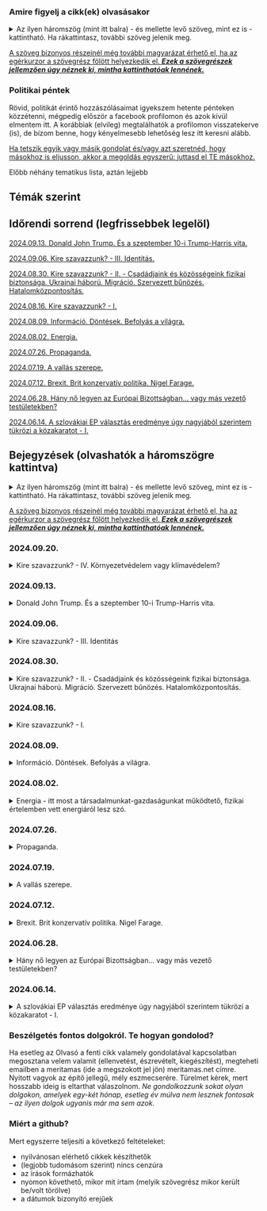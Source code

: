 ### Amire figyelj a cikk(ek) olvasásakor

<details>
<summary>Az ilyen háromszög (mint itt balra) - és mellette levő szöveg, mint ez is - kattintható. Ha rákattintasz, további szöveg jelenik meg.</summary>
&nbsp;
  
Így sokkal áttekinthetőbben olvashatók a bejegyzések. Idővel nagyon sok szöveg lesz itt...
  <details>
  <summary>Emellett, érdekesek lehetnek a plusz gondolatuk... </summary>
  &nbsp;
    
  ...önmagukért is, de a cikk szerkesztésekor nem gondoltam úgy, hogy feltétlenül szükség van rájuk a fő mondanivalóm megértéséhez.
 </details> 
</details>

[id0]: ## "Az ilyenkor megjelenő információ tartalma pedig  
\- vagy tényekből, hivatkozásokból áll  
\- vagy magyarázza, hova vezet a link, ha a szöveg kattintható és rákattintanál,  
\- esetleg pusztán plusz gondolatok, viszont nem volt lehetséges vagy alkalmas megoldani ilyen háromszöggel, mint fentebb használtam."

[A szöveg bizonyos részeinél még további magyarázat érhető el, ha az egérkurzor a szövegrész fölött helyezkedik el. ***Ezek a szövegrészek jellemzően úgy néznek ki, mintha kattinthatóak lennének.***][id0]

### Politikai péntek
Rövid, politikát érintő hozzászólásaimat igyekszem hetente pénteken közzétenni, mégpedig először a facebook profilomon és azok kívül elmentem itt. 
A korábbiak (elvileg) megtalálhatók a profilomon visszatekerve (is), de bízom benne, hogy kényelmesebb lehetőség lesz itt keresni alább.

[miertoszdmeg]: ## "Arra jó eséllyel évezredeket is hiába várnánk, hogy bármelyik nagy cégnak akár az algoritmusa, akár a munkatársai a nekünk tetsző gondolatokat hozzák helyzetbe. Ők ugyanis ehhez túlságosan el vannak foglalva azzal, hogy a *nekik* tetsző gondolatokat terjesszék. :)"

[Ha tetszik egyik vagy másik gondolat és/vagy azt szeretnéd, hogy másokhoz is eljusson, akkor a megoldás egyszerű: juttasd el TE másokhoz.][miertoszdmeg]

Előbb néhány tematikus lista, aztán lejjebb 

## Témák szerint



## Időrendi sorrend (legfrissebbek legelöl)

[lnk20240913]: https://github.com/meritamas/cikkek/blob/main/2024.06.14.-politikai-pentek.md#20240913 ""
[2024.09.13. Donald John Trump. És a szeptember 10-i Trump-Harris vita.][lnk20240913]

[lnk20240906]: https://github.com/meritamas/cikkek/blob/main/2024.06.14.-politikai-pentek.md#20240906 ""
[2024.09.06. Kire szavazzunk? - III. Identitás.][lnk20240906]

[lnk20240830]: https://github.com/meritamas/cikkek/blob/main/2024.06.14.-politikai-pentek.md#20240830 ""
[2024.08.30. Kire szavazzunk? - II. - Csadádjaink és közösségeink fizikai biztonsága. Ukrajnai háború. Migráció. Szervezett bűnözés. Hatalomközpontosítás.][lnk20240830]

[lnk20240816]: https://github.com/meritamas/cikkek/blob/main/2024.06.14.-politikai-pentek.md#20240816 ""
[2024.08.16. Kire szavazzunk? - I.][lnk20240816]

[lnk20240809]: https://github.com/meritamas/cikkek/blob/main/2024.06.14.-politikai-pentek.md#20240809 ""
[2024.08.09. Információ. Döntések. Befolyás a világra.][lnk20240809]

[lnk20240802]: https://github.com/meritamas/cikkek/blob/main/2024.06.14.-politikai-pentek.md#20240802 ""
[2024.08.02. Energia.][lnk20240802]

[lnk20240726]: https://github.com/meritamas/cikkek/blob/main/2024.06.14.-politikai-pentek.md#20240726 ""
[2024.07.26. Propaganda.][lnk20240726]

[lnk20240719]: https://github.com/meritamas/cikkek/blob/main/2024.06.14.-politikai-pentek.md#20240719 ""
[2024.07.19. A vallás szerepe.][lnk20240719]

[lnk20240712]: https://github.com/meritamas/cikkek/blob/main/2024.06.14.-politikai-pentek.md#20240712 ""
[2024.07.12. Brexit. Brit konzervatív politika. Nigel Farage.][lnk20240712]

[lnk20240628]: https://github.com/meritamas/cikkek/blob/main/2024.06.14.-politikai-pentek.md#20240628 ""
[2024.06.28. Hány nő legyen az Európai Bizottságban... vagy más vezető testületekben?][lnk20240628]

[lnk20240614]: https://github.com/meritamas/cikkek/blob/main/2024.06.14.-politikai-pentek.md#20240614 ""
[2024.06.14. A szlovákiai EP választás eredménye úgy nagyjából szerintem tükrözi a közakaratot - I.][lnk20240614]

## Bejegyzések (olvashatók a háromszögre kattintva)

<details>
<summary>Az ilyen háromszög (mint itt balra) - és mellette levő szöveg, mint ez is - kattintható. Ha rákattintasz, további szöveg jelenik meg.</summary>
&nbsp;
  
Így sokkal áttekinthetőbben olvashatók a bejegyzések. Idővel nagyon sok szöveg lesz itt...
  <details>
  <summary>Emellett, érdekesek lehetnek a plusz gondolatuk... </summary>
  &nbsp;
    
  ...önmagukért is, de a cikk szerkesztésekor nem gondoltam úgy, hogy feltétlenül szükség van rájuk a fő mondanivalóm megértéséhez.
 </details> 
</details>

[magyarazat]: ## "Az ilyenkor megjelenő információ tartalma pedig  
\- vagy tényekből, hivatkozásokból áll  
\- vagy magyarázza, hova vezet a link, ha a szöveg kattintható és rákattintanál,  
\- esetleg pusztán plusz gondolatok, viszont nem volt lehetséges vagy alkalmas megoldani ilyen háromszöggel, mint fentebb használtam."

[A szöveg bizonyos részeinél még további magyarázat érhető el, ha az egérkurzor a szövegrész fölött helyezkedik el. ***Ezek a szövegrészek jellemzően úgy néznek ki, mintha kattinthatóak lennének.***][magyarazat]

###  2024.09.20.

<details><summary>Kire szavazzunk? - IV. Környezetvédelem vagy klímavédelem?</summary>
&nbsp;
  <details><summary>Előzmény(ek):</summary>
  
[lnk2024092020240816]: https://github.com/meritamas/cikkek/blob/main/2024.06.14.-politikai-pentek.md#20240816 ""
[lnk2024092020240830]: https://github.com/meritamas/cikkek/blob/main/2024.06.14.-politikai-pentek.md#20240830 ""
[lnk2024092020240906]: https://github.com/meritamas/cikkek/blob/main/2024.06.14.-politikai-pentek.md#20240906 ""
[2024.08.16. Kire szavazzunk? - I.][lnk2024092020240816]   
[2024.08.30. Kire szavazzunk? - II. - Csadádjaink és közösségeink fizikai biztonsága. Ukrajnai háború. Migráció. Szervezett bűnözés. Hatalomközpontosítás.][lnk2024092020240830]  
[2024.09.06. Kire szavazzunk? - III. Identitás][lnk2024092020240906]     
</details>

Úgy tűnik, **divat manapság** katasztrófális következményekkel járó klímaváltozás miatt aggódni. Úgyszintén a **korunk meghatározó divatáramlatának tűnik** az előbbiek miatt a szén-dioxidkibocsátásra (esetleg a tehenek által a légkörbe fingott metánra) összpontosítani.
  
A szén-dioxidról fontos tudni, hogy természetes anyag. **Amióta növények és állatok vannak a földön, azóta igaz, hogy a növények a légkörből szén-dioxidot vesznek fel és oxigént bocsátanak ki, míg az állatok oxigént vesznek fel és szén-dioxidot bocsátanak ki.** Ez egy természetes körforgás. Úgyszintén igaz, hogy a **klíma mindig is változott - volt már melegebb is, de hidegebb is**, mint most.
  
[miertnemprogressziv3910]: ## "Ha valaki azt mondja, hogy 'globalista' vagy 'posztmodern (baloldali)', sokan ugyanarra a jelenségre/csoportra gondolunk, mint ha a 'progresszív' szót használnám. Sokan ma már a 'liberális' szó alatt is ugyanezt értik.
Azért az idézőjel, mert én nem tekintem ezt az irányzatot progresszívnek. Könyvet tudnék írni róla, hogy miért illene rá a 'regresszív' szó jobban."
Persze, az ember tevékenysége során jelenleg eléget sokmindent. A legutóbbi évszázadokban a fák és a felszínen található más anyagokon túl elégetjük **a föld alól kitermelt szenet, kőolajat és földgázt** is, amelyek **sok szenet tartalmaznak, és égésükkel a korábban különböző folyamatok útján a légkörből kivont széndioxid visszakerül a levegőbe**. Ennek hatása a Föld klímájára nem elhanyagolható. Így persze jó, ha odafigyelünk a széndioxid-kibocsátásunkra, és eddig a pontig el tudom fogadni a ["progresszív"][miertnemprogressziv3910] álláspontot. Amit hozzátennék - és amiben valószínűkeg különbözünk -, a következő. Nem engedhetjük meg magunknak, hogy **túlságosan a szén-dioxidra összpontosítsunk, mert sokkal rosszabb dolgokat is bocsátunk ki a környezetbe**, illetve teszünk a természettel.
  
Néhány példa:
<details><summary>Az életterünk és a környezetünk <b>toxikus fémekkel</b> (higany, ólom, kadmium, arzén, antimon stb.) való <b>szennyezése</b>.</summary>
Jó lenne odafigyelni, mert egyes kutatások szerint már most is egy nagyságranddel (legalább 10x) nagyobb mennyiségben vannak jelen ezek az elemek a természeti környezetben, mint kétszáz évvel ezelőtt. Erős mérgekről van szó, amelyek megbetegíthetik az embert, már mikrogramos mennyiségben is. Ez a hatása az emberi szervezetre ismert - nyilván hasonlóan hat az állatokra is.

  
[magyarnehezfemcsoportlink307]: https://www.facebook.com/groups/389371771504051 ""
Itt Andrew Cutler, Boyd Haley, illetve követőiknek a munkásságát ajánlom jó szívvel az Olvasó figyelmébe. Kiindulási pontként egy magyar nyelvű facebook csoport [elérhető ide kattintva][magyarnehezfemcsoportlink307]. 
</details>

<details><summary><b>A mezőgazdasági tevékenység romboló (mellék?)hatásai</b>.</summary>
Jobb példa nem kell, mint a GMO-s ültetvények gyomirtószere, a glifozát, amely tulajdonképpen egy erős antibiotikum, ami elpusztít a növényeken kívül rengeteg más élőlényt is, ami a talajban él(t)...az állatokkal/emberrel szimbiózisban élő mikroorganizmusok pusztításával megbetegíti a gazdaszervezetet is... jelenleg is óriási földfelületekre szórják, s jó eséllyel lassan mindenben ott lesz.

[mesterkarolyeloadas710]: https://www.youtube.com/watch?v=_VavLqsyI6w&pp=ygUYbWVzdGVyIGvDoXJvbHkgZ2xpZm96w6F0 ""
Itt Mester Károly munkásságát ajánlom jó szívvel az Olvasó figyelmébe. Egy előadása [elérhető ide kattintva][mesterkarolyeloadas710].
</details>

<details><summary><b>Az erdőirtások</b>. (Az erdők szén-dioxidkörforgásban betöltött szerepe csak egyike az igen fontos szerepeiknek.)</summary>
  
Egy érdekes összefüggés a klímavédelemmel a fosszilis energiahordozók démonizálásához kapcsolódóan látható be.  
Mivel csökkenteni akarták a fosszilis energiahordozók felhasználását, kitalálták, hogy a benzinbe keverjenek ún. **bioetanolt**. Biztos észrevettük a legtöbben, hogy az egyik benzin E5-ös, a másik meg E10-es. Nos, az "E" után levő szám jelöli, hogy abban a benzinben legalább mekkora hányadot tesz ki a bioetanol. 
  
Tehát óriási földterületeken jelenleg azzal a céllal zajlik növénytermesztés, hogy a termésből aztán etanolt állítsanak elő, amit többek között gépkocsijaink motorjainban elégetünk.  
  
[miertrosszeztkeppen458]: ## "Nem kiöntjük a fürdővízzel a gyereket is, amikor a klímavédelem végett olyasmit csinálunk, amitől kevesebb lesz az erdő a Földön?"
Aki tanult már közgazdaságtant (aki nem, annak alapszinten mindenképp ajánlanám), lehet elképzelése arról, mit jelent ez az erdőkre nézve. Röviden: [**a folyamat abba az irányba hat, hogy kevesebb legyen az erdőkből, mert kell a terület mezőgazdasági földnek** (többek között) a bioetanolgyártás végett][miertrosszeztkeppen458]. 
</details>

<details><summary><b>A deutérium</b> (a hidrogén nehéz izotópja) által jelentett probléma</summary>

  A deutériumot tudtommal leginkább az atomreaktorok termelik. A hidrogénnek ez a nehéz izotópja nem ugyanúgy viselkedik az állati/emberi szervezetben, mint a legelterjedtebb, "könnyű" hidrogénizotóp. A "nehéz" változattól ugyanis megsérülhetnek, meghibásodhatnak a sejtjeinkben működő mitokondriumok, amelyeknek az életben maradásunkhoz is szükséges energia termelésében van jelentős szerepük. Tehát, **minél nagyobb arányban van jelen a deutérium, annál valószínűbb, hogy egyik vagy másik mitokontrium tönkremegy**. **Ha elég sok mitokondrium megy tönkre egy sejtben, akkor az a sejt elpusztul vagy elrákosodhat.** A környvezetünkben (a vizekben, óceánban, esővízben stb.) a deutérium-arány növekvő tendenciát mutat.

[boroslacilink492]: https://www.laszlogboros.com/ ""
Prof. Dr. Boros László az egyik kutatója a deutérium  élő szervezetek játszott szerepének. Munkásságáról további információ [található ide kattintva][boroslacilink492].
</details>
  
<details><summary><b>Lassan tele van műanyaggal a világ.</b></summary>
A mikroműanyagszemcsék olyan helyekre is bejutnak, amire nem is gondolnánk.</details>

A fent általam felsorolt szempontok mind teljesítik azt a feltételt, hogy ***amennyiben az emberiség tovább csinálja azt, amit eddig, akkor évtizedes-évszázados távlatban nagy veszélyt jelenthet a túlélésünkre, óriási pusztítás mehet végbe, illetve a Föld alapvető természetes folyamatai változnak meg***.

[nemvoltezmindigigylink4109]: https://www.facebook.com/notes/3713493695350634/ "Nem volt ez mindig így. Volt, amikor nagyon is sokat olvastam belőlük. A pár éve, a különféle vélemények és azok indoklása-alátámasztása meghallgatása után megfogalmazott véleményem olvasható az alábbi linken elérhető listán szereplő néhány cikkemben is."
**Ha tehát környezetvédelem, akkor én egy komplex megközelítés híve vagyok**, és nem olvasom sokáig az olyan szövegeket, amelyek [egyoldalúan a szén-dioxid vagy a klímaváltozás jelentette fenyegetésre összpontosítanak][nemvoltezmindigigylink4109].

**Mivel fontos ez a téma, az e téren vallott politikai kijelentéseket figyelembe veszem, amikor arról döntök, támogassak-e vagy ne egy adott politikai erőt/jelöltet.**
  
</details>

###  2024.09.13.

<details><summary>Donald John Trump. És a szeptember 10-i Trump-Harris vita.</summary>
&nbsp;
  
Első ránézésre ez a poszt csak azoknak érdekes, akiket érdekel az USA belpolitikája. **Ha mélyebben belegondolunk, érdekes lehet mindannyiunk számára.** Hogy miért is lehet hasznos az USA politikáját valamennyire figyelnünk, arról a következő hetek valamelyikében szándékom részletesebben írni.
  
**Kicsoda Trump?**

<details><summary>Jelen sorok írójának véleménye szerint <v>a jelenlegi USA-béli politikai küzdelmekben Donald Trump a jófiúk egyike</b>. </summary>

[vivekvideo89]: https://www.youtube.com/watch?v=OC5xnfFmXpc "Én magam sem hallgattam még meg, de ismerem Vivek mondanivalóját, amit sokszor jól kifejtett már, és az előadói stílusát is. Biztos vagyok benne, hogy jól érthetően kifejti itt is azt, ami miatt idézem. A videó kiválasztásakor fontosabbnak véltem, hogy minél frissebb legyen."
**A jelöltek közül csak Trump az, akinek legalább szándékában áll a politikájával az átlagemberek életfeltételeit** (is) **javítani, aki számára ez legalább egy kicsit is fontos. A másik oldalon pedig egy elit által működtetett gépezet áll, amely nem törődik az emberekkel** (úgy általában), csak az ő saját embereikkel. Azoknak, akik értik az angol beszédet, talán a legjobb hivatkozás most [az alábbi videó][vivekvideo89].

[melyikkenedynyil85]: ## "Szinte bármelyik és bármilyen témában. Egy nagy tudású, sokat tapasztalt, bátor emberről van szó, és igen sok visszás társadalmi jelenség ellen küzdött már a nyilvánosság előtt is."
Érdekesek lehetnek még [ifjabb Robert Kennedy nyilatkozatai][melyikkenedynyil85] is.  

[sajatirasomra65]: https://duna24.sk/blog/2021/01/08/az-igazsag-odaat-van-a-2020-as-usa-beli-elnokvalasztas-eredmenye/ ""
Azok számára, akik pl. nyelvi akadályok miatt nem tudják megismerni Vivek és Kennedy gondolatait, de tudni szeretnék, hogy miért gondolom azt amit írtam, jól érthető korábbi magyar nyelvű írásaim alapján (szívesen küldök linkeket szükség szerint). Hacsak egyet olvas el az ember, talán ez [az itt linkelt cikk][sajatirasomra65] foglalja össze a legjobban.  
A cikk Trump 2020-as verségének hátterére fókuszál. Van benne sokminden, ami most már nem fontos. Viszont még ma is úgy gondolom, hogy az USA-béli politika mozgatórugóit jól összefoglalja.  
A hétköznapokban ugyanis eléggé ködösnek látszik minden, nehéz rájönni, mi is történik igazából. Általában a kulcsfontosságú események kapcsán, a válságok idején lehet igazán megismerni a folyamatok/bizonyos szereplők ténykedésének igazi lényegét, céljait. Ehhez pedig mindenképp ki kellene választani egy ilyen eseményt. Az 2020-es választás utáni küzdelmek mindenképp ilyen eseménynek számít.
  
**Kamala is az említett gépezetnek a terméke, csakúgy, mint még sokan mások a Demokrata Párt színeiben induló politikusok közül, illetve szép számmal a Republikánus Párt színében politizálók közül is.**
Bár, **a Republikánus Párt Donald Trump befolyásszerzése óta mintha szabadulófélben lenne tőlük. Emlékszünk még Dick Cheney-re? George Bush republikánus elnök alelnöke volt, az iraki háború híres-hírhedt héjája. Most nyilvánosan a demokrata párti Kamala Harris mellett foglalt állást. Lányát, Liz Cheney-t, aki korábban republikánus színekben volt kongresszusi képviselő, a republikánus szavazók már az előválasztáson kiszavazták, több hasonszőrű társával együtt (jelentős részt azért, mert "túl" jól láthatóan a demokratákkal szövetkezett Trump és egyéb populista republikánusok ellen).
A másik oldalon pedig **a Demokrata Pártból mintha azok lépnének ki egyre gyorsuló ütemben, akik az egyszerű embereket szeretnék képviselni, és nem a pártvezetés mögött álló gépezetet**. Talán a legjobban ismert ifjabb Robert Kennedy, de említésre méltó Tulsi Gabbard volt képviselő, illetve Joe Manchin szenátor távolodása is a Demokrata Párttól.
</details>


<details><summary>Mondom ezt úgy, hogy viszonylag régóta figyelem a tevékenységét, és sok energiát áldoztam arra, hogy tisztán lássak vele kapcsolatban.</summary>
&nbsp;  
  
[elerhetosegeklent410]: https://github.com/meritamas/cikkek/edit/main/2024.06.14.-politikai-pentek.md#besz%C3%A9lget%C3%A9s-fontos-dolgokr%C3%B3l-te-hogyan-gondolod ""
Kedves Olvasó, ha esetleg erősen meg lennél győződve arról, hogy Trump megítélésében tévedek, és el tudnál képzelni erről egy teljesen nyílt és komoly eszmecserét, beszéljünk róla ([elérhetőséget lásd lejjebb itt][elerhetosegeklent410]).  Egy izgalmas kaland lenne együt rájönni, melyikünk mit gondol helytelenül, és közös erőfeszítéssel mindkettőnk korábbi nézeteit javítani.  
Ha valamiért az eszmecsere nem lenne lehetséges, kérlek, **legalább annyit fogadj el, hogy a Te álláspontoddal ellentétes álláspontot képviselőknek nem mindegyike rosszindulató és/vagy megvezetett ember**.
  
[trumpelsoharomeve127]: https://www.facebook.com/notes/1426291440893647/ ""
Érdekes lehet ez az írásom,  
[Trump elnök első három éve][trumpelsoharomeve127] címmel, még épp a Covid járvány előtt íródott.

</details>
  
[doesthemedialieabouttrump574]: https://www.youtube.com/watch?v=FTcTpQPQIdk ""
E témában felesleges a nemzetközi médiára hallgatni, ők félrevezetik az embert többek között Trumppal kapcsolatban is. Aki ért angolul, annak [jó illusztráció az itt elérhető videó][doesthemedialieabouttrump574]. 

**Mi van ezzel a mostani Trump-Harris vitával?**  
Az USA-ban szoktak elnökjelölti vitákat rendezni a két nagy párt, a Republikánus Párt és a Demokrata Párt elnökjelöltje között. Ebben tehát nincs semmi rendkívüli. Jelenleg ez a két személy a republikánus párti Donald Trump volt elnök és a demokrata párti Kamala Harris jelenlegi alelnök. 

[esmegisertettem14]: ## "Meg is értettem, amit mondtak. Úgy gondolom, hogy az elhangzottak szocio-kulturális kontextusával is viszonylag jól tisztában vagyok. Szándékosan még azelőtt néztem meg, hogy bármilyen véleményt elolvastam/meghallgattam volna róla. Aztán persze meghallgattam jó néhány USA-béli véleményét is."
[Végignéztem videóról az egészet.][esmegisertettem14] Felemás érzésem volt közben, és a végén is. Úgy éreztem 
<ul>
<li>Trump egész jól helytállt, sokmindent kimondott, és jól elismételte a főbb szempontokat, amelyek mellette szóltak; viszont szereplése nem volt hibátlan, hanem belefutott néhány elkerülhető pofonba</li> 
<li>az adott helyzetből Kamala Harris nagyjából kihozta a maximumot </li> 
</ul>

<details>
<summary>Az elemzők többsége, ha jól látom, egyetért abban, hogy a vitát Trump elveszítette ("(a vártnál) rosszabbul szerepelt") és Kamala megnyerte ("(a vártnál) jobban szerepelt"). Ha azokat a szempontokat nézzük, amelyek szerint a beszélő fejek értékelték a vitát, valószínűleg így is van. Viszont, ha úgy nézzük, hogy a vita egy eszköz a választók meggyőzésére, akkor más kép is tárulhat elénk.</summary>
&nbsp;
  
Több kommentátortól is hallottam, hogy a szakértői véleményeknek nincs jelentősége, mert vannak bizonyos benyomások, érzések, amelyeket az egyszerű emberek megélnek, miközben ezt hallgatták, de politikából élők nem.
**Az érzelmekről van szó. Felróják Trumpnak, hogy látszott rajta a harag**, amikor olyasmiről beszélt, hogy "az országot a jelenlegi vezetés tönkreteszi", hogy "a problémák jelentős részéért a mostani vezetés a felelős, mert a politikájuk következményeként alakultak ki ezek az embereket érintő a problémák, és a vezetők ezzel nem törődnek, sőt, talán még örülnek is annak, hogy az embereknek rossz, hogy az ország tönkremegy" (az idézetek nem szó szerintiek).
Ezt a látható haragot az elemzők felróják Trumpnak, **és a képzeletbeli pontozásban pontokat vonnak le tőle. De,** ha tényleg nagy az infláció az USA-ban (is), és tényleg széles rétegek szegényednek jelenleg el, ha tényleg elárasztja az utcáikat a szintetikus drog, ha tényleg annyi illegális bevándorló van, és az emberek érzése szerint (ami nem feltétlenül egyezik az FBI statisztikájával) erősödik a bűnözés, akkor felmerül:
  
**Vajon a választók mit éreznek?** Vajon olyan elnököt akarnak, aki  
A) láthatóan dühös azok miatt a problémák miatt, amelyek miatt a választók is; akit láthatóan mélyen megérinti és haraggal-dühvel tölti el az országuk hanyatlása; és akire emlékeznek még régebbről, hogy az ő elnöksége alatt ilyen problémáik nem voltak, és azt ígéri, hogy ha újra ő lesz, akkor a problémákat ismét megoldja,  
B) vagy olyat, akinek a fellépése azt sugallja, hogy számára láthatóan közömbös a választók életét, megélhetését érintő kérdések jelentős része és hogy az egész vitára annak az eszközeként tekint, hogy megmutassa a gazdag ismerőseinek, hogy ő milyen szofisztikált, hogy "neki víziója van"; aki viszont nem mellesleg 3.5 éve alelnökként ott ül a Fehér Házban, tehát bőven volt ideje, hogy megmutassa, mit ér a víziója, és mire képes (és akinek az eddigi áldásos munkásságának hatását nem igazán érzik a mindennapi életükben)?
  
Egy szó mint száz. **A szakértők Hillary Clintonnak is tapsoltak 8 évvel ezelőtt.**
</details>

[lejtettapalya457]: ## "A témák jelentős része olyan volt, amivel Trumpot rossz színben lehet feltüntetni, és néhány, az USA politikája szempontjából jelentős téma teljesen kimaradt vagy épp csak említés szintjén szerepelt, ha sejthető volt, hogy Trumpnak esetleg előnyére válna a megvitatása (élvonalbeli republikánus politikusok elleni életveszélyes merényletek? Kína?). Emellett, ha mondott valamit Trump, amit cáfolni (*fact-checkelni*) lehetett, akkor a moderátorok jellemzően éltek vele, és beszóltak. Néhányszor úgy is, hogy maguk sem tényre, hanem pusztán ellenvéleményre hivatkoztak. Emellett Kamala is mondott egy csomó tudhatóan hamis állítást, de a moderátorok őt nem igazították ki.
A pálya tehát biztosan lejtett, eléggé ahhoz, hogy ezt már könnyen észrevehette bárki... így még az is lehet, hogy ezzel összességében segítettek Trumpnak."
Amit viszont a legtöbb néző észrevehetett: hogy **a vitában [a 2 moderátor erősen részrehajló volt Trump ellen][lejtettapalya457]**. Nem jár messze az igazságtól, aki azt mondja, hogy hárman voltak egy ellen.
</details>


###  2024.09.06.

<details><summary>Kire szavazzunk? - III. Identitás</summary>
&nbsp;
  
[lnk2024090620241816]: https://github.com/meritamas/cikkek/blob/main/2024.06.14.-politikai-pentek.md#20240816 ""
[lnk2024090620241830]: https://github.com/meritamas/cikkek/blob/main/2024.06.14.-politikai-pentek.md#20240830 ""
**Előzmény(ek):**   
[2024.08.16. Kire szavazzunk? - I.][lnk2024083020240816],   
[2024.08.30. Kire szavazzunk? - II. - Csadádjaink és közösségeink fizikai biztonsága. Ukrajnai háború. Migráció. Szervezett bűnözés. Hatalomközpontosítás.][lnk2024090620241830]

Amikor politikával kapcsolatos döntéseinket hozzuk, sokunknak nagyon fontos a magunk identitása. Sokan, akik magyarnak tartják magukat, nem is szavaznának másra, csak "a magyarokra".
  
Érthető, persze, **régebben így gondolkoztam én is. Viszont azóta e téren árnyalta a nézetemet két kép**, amelyek emlékétől nem tudok szabadulni. Kérésre igyekszem adni linket releváns, valószínűleg angol nyelvű tartalomra, viszont itt és most a saját régebbi emlékeim alapján, röviden, egyszerűsítve adom vissza.

[tenylegugyvan101]: ## "hivatalos, releváns adat, minden jel arra mutat, hogy nem hazudott"
1. kép. Donald Trump, az USA elnöke, kongresszusi beszédében kormányának sikereit méltatja. Épp ott tart, hogy [negatív rekordot döntött meg a feketék körében mért munkanélküliség][tenylegugyvan101]. Azt hinnéd, hogy ha fekete vagy és/vagy feketéket képviselsz, akkor ennek örülnél. Aztán be vannak vágva fekete kongresszusi képviselők, és a testbeszédükről finoman szólva nem ez olvasható le...
2. kép. Thomas Sowell, a híres közgazdász emlékezik vissza arra, hogy korábban marxista nézeteket vallott (államilag irányított gazdaság stb.), és aztán mi térítette őt át a piacgazdaság pártjára. Nem hangzatos szavak. Nem előadások. Nem az egyetemen tanultak. Nem könyvekben olvasottak. Akkor micsoda? Elment dolgozni egy állami hivatalba. A hivatalt egy konkrét probléma megoldása céljával hozták létre. Sowellnek, aki tényleg kereste a megoldást, egy idő után az tűnt fel, hogy kb. az utolsó dolog, amit a régebben ott dolgozó kollégái megengednének, az az lenne, hogy az adott probléma megoldódjon...
   
<details><summary>Kiegészítő gondolatok a fentiekhez.</summary>
&nbsp;
Rövid egyértelműsítés a két hivatkozott történethez:
<ul>
  <li><b>A fekete képviselők</b> ELVILEG azért vannak ott, azzal kampányoltak, a szavazóik azért szavaztak rájuk, hogy a feketék ilyen vagy olyan problémáit megoldják. A képviselők viszont jól érzik ott magukat, megszokták a státuszukkal járó előnyöket és ott akarnak maradni. Minél több problémájuk van a feketéknek, minél kilátástalanabb a helyzetük, annál könnyebben elhiszik a legtöbben, hogy nagy szükség van a fekete képviselők munkájára a Kongesszusban, és hajlandóak gondolkodás nélkül szavazni rájuk. Tehát <b>GYAKORLATILAG viszont abban érdekeltek, hogy a feketéknek lehetőleg a jövőben is sok problémájuk legyen</b>.</li>
  <li><b>A hivatali munkatársak</b> ELVILEG azért vannak ott, erről szól a szerződésük, erre tettek ígéretet, az adófizetőknek ezzel magyarázzák, hogy fizetik őket, hogy a hivatal küldetésnyilatkozatában megadott probléma megoldódjon. Viszont, ha ez megtörténne, akkor a hivatalt be is zárhatnák, és ők a munkájukat elveszítenék. A munkatársak viszont a továbbiakban is biztos állást szeretnének maguknak. Így <b>GYAKORLATILAG abban érdekeltek, hogy az adott probléma soha ne oldódjon meg</b> (de mindig meg tudják magyarázni, hogy ez nem rajtuk múlott).</li>
</ul>
</details>
A fenti két történet elgondolkodtatott afelett, hogy tényleg mindenképp magyar parlamenti képviselőkre van-e szükségem, vagy úgy általában fontosabb szempont, hogy a döntéshozók ne legyenek ellenérdekeltek a problémáim megoldásában.
<ul>
<li> A szívemet melengeti, ha magyar, de az se zavar, ha szlovák, <b>ha nem lép fel a magyarokkal szemben, nem akadályozza, hogy éljünk és gyarapodjunk őseink földjén, vagy hogy magyarul beszéljünk, ahol és amikor magyarul szeretnék itt beszélni és megtanítsuk gyerekeinknek a magyar nyelvet és hagyományokat</b>.</li>
<li> A szívemet melengeti, ha keresztény, de az se zavar, ha pl. zsidó vagy muszlim, agnosztikus vagy ateista, ha <b>nem támadja az én hitbéli meggyőződésemet és elfogadja a kultúránk alapjának</b> azokat az értékeket, amelyek számomra <b>a kereszténység alapját</b> jelentik (szerintem ilyen személy az ateisták és a muszlimok között is akad, bár lehetséges, hogy nem sok).</li>
<li> A heteroszexuális beállítottságot tartom előnyösnek, jónak, de <b>nem érdekel különösebben, ha homoszexuális az illető</b> (erről sok esetben nem tehet), <b>ha hajlandó hosszútávon gondolkodni és elfogadni</b> fontos szempontnak a közösség fennmaradását és azt, <b>hogy a közösség következő nemzedékének létrehozására és felnevelésére a heteroszexuális párok által alapított családok a legalkalmasabbak</b>, és ez politikai természetű tetteiben is tükröződik (nem népszerűsíti a homoszexualitást, nem gyengíti a férfi és nő életközösségére alapuló család intézményét stb). </li>
<li> Nem különösebben érdekel, hogy férfi vagy nő. A legjobb jelöltek között, objektív okokból, úgy általában több lesz a férfi mint a nő, de attól még lehet kitűnő női vezetőnk/képviselőnk is. A világtörténelemben találunk több jó példát.</li>
</ul>

Úgy általában, a lényeg, hogy  
**(1) ne nehezítse az életemet!**  
**(2) ne engedje, hogy más politikusok nehezítsék az életemet!** és   
(3) **ha marad ideje, akkor**   
   --- és egyáltalán nem magától értetődő, hogy az előbbi kettő után még marad ideje, ugyanis a felesleges problémák okozásának elkerülése/megakadályozása egyáltalán nem könnyű feladat --- tehát ha az első kettő után még marad ideje, akkor  
**(3) intézze el azokat a dolgokat, amelyek elintézését a képviselőmtől/vezetőmtől várom**!

</details>

###  2024.08.30.

<details><summary>Kire szavazzunk? - II. - Csadádjaink és közösségeink fizikai biztonsága. Ukrajnai háború. Migráció. Szervezett bűnözés. Hatalomközpontosítás.</summary>
&nbsp;
  
[lnk2024083020240816]: https://github.com/meritamas/cikkek/blob/main/2024.06.14.-politikai-pentek.md#20240816 ""
Előzmény: [2024.08.16. Kire szavazzunk? - I.][lnk2024083020240816]
  
**Az ukrajnai háború** fenntartása, meghosszabbítása mind erkölcsi, mind közép-európai érdekelvű politizálás szempontjából nézve igen nehezen védhető. **Le kellene zárni. Tegnap túl későn volt.**
  
[igenazoroszokkal16]: ## "Igen, az oroszokkal. Akkor is, ha ők az agresszor. Ugyanis, ha velük állunk hadban, akkor csak velük tudunk békét kötni. Felesleges békekonferenciákat tartani nélkülük. Annak csak akkor lehetne értelme, ha reális lenne a remény, hogy megadják magukat."
[masisalkalmazottvolna54]: ## "Amikor annak idején hasonlót próbáltak megcsinálni a szovjetek (oroszok) az USA ellenében Kuba segítségével, akkor az USA háborút is kockáztatott az atomhatalom Szovjetunióval, hogy megakadályozza a tervüket, mindezt úgy, hogy az általuk kockáztatott háborúnak ők sem láthatták be, hogy mi lett volna a végkifejlete.
&nbsp;
Jelen helyzetben látható, hogy atomháború (ugyan még) nincs, de nincs is kizárva, hogy oda eszkalálódik a helyzet. De ha nem is eszkalálódik tovább: szerintem a legtöbben el se tudjuk képzelni azt a poklot, ami jelenleg is van Ukrajnában, milliók szenvedését és százezrek halálát okozva.
&nbsp;
A háború teljes költségei pedig már most is csillagászatiak: azok az erőforrások sok helyről hiányozni fognak, és az okozott hiányok Ukrajnán kívül, attól akár többezer kilométerre élő szegény (és talán középosztálybeli) emberek tízmillióinak a további szenvedéséhez fognak vezetni."
A lezáráshoz komolyan, a patthelyzetet tudomásul véve, **tárgyalni kellene az [oroszokkal][igenazoroszokkal16]**. Kétségkívül az oroszok mentek be Ukrajnába, ami által ők vették fel az agresszor szerepét, viszont [olyanok voltak a körülmények - és ehhez mi, "nyugatiak" (kormányaink és a közpénzeinkből fenntartott szervezetek képviselői útján) jócskán hozzájárultunk -, hogy a legtöbb nagyhatalom hasonló helyzetben Oroszországhoz hasonlóan szintén haderőt alkalmazott volna][masisalkalmazottvolna54].

[miertnemtudjuk99]: ## "Persze, a sok nyugati fegyverrel, pénzzel, szakértelemmel, hírszerzési támogatással, és egyre inkább kiképzéssel és egyre közvetlenebb katonai részvétellel az ukrán hadsereg ideig-óráig vissza tudja tartani az orosz haderőt és jelentős veszteségeket tud okozni Oroszországnak.
&nbsp;
Ennek ellenére hiába várunk hadszíntéri győzelmet, hogy Oroszország összeomlik vagy megadja magát. Világszerte sok szövetségesük van, és ez segíteni fog nekik viselni a háború terheit még sokáig, és mindezt ők is tudják. Nem hiszem, hogy egyhamar megadnák magukat. Ha pedig valahogyan mégis elérhető közelségbe kerülne a hadi vereségük, nyilván atomfegyvert vetnének be - ami vagy győzelemhez juttatná az oroszokat, vagy - ha a Nyugat atommal válaszolna, akkor - az általunk ismert világnak végét jelentené.
&nbsp;
Bár vannak ütő kártyák Nyugaton is, hisz látható, hogy Oroszország a szövetségeseivel együtt sem elég erős, hogy félreállítsa az útjából a Nyugatot, a Nyugat egyértelmű győzelme Oroszország felett belátható időn belül nem elérhető."
[milyenbekekell74]: ## "Követtek el bűnöket az oroszok is, mások is. Nem is keveset. 
Komplexen nézve úgy látom, hogy nem áll fenn az, hogy *mindenképp, mindenáron győzni kell, és minden más a jóerkölcs elárulása lenne*. Úgy látom, akárhogy is indult, akárhogy is volt, ilyen véres, pusztító konfliktusokat fenntartani, netán eszkalálni csak kivételes körülmények között lehet erkölcsileg elfogadható. Tehát nemcsak lehet, hanem szinte biztosan erkölcsös dolog a mihamarabbi békére törekedni."
De kit érdekelnek az oroszok és hogy mit gondolnak? Miért nem verjük le őket és nyerjük meg a háborút? [Röviden: mert nem tudjuk][miertnemtudjuk99]. Ha pedig győzni nem lehet, akkor a második legjobb eredmény egy "döntetlen" - vagyis a mihamarabbi tűzszünet és a tárgyalásos rendezés. **Egy a [realitásokból kiinduló békeegyezmény erkölcsileg is védhető lenne][milyenbekekell74]**.
  
Néhány további kapcsolódó gondolat pontszerűen:
<ul>
<li> menekültáradat - illegális migráció: <b>ha nem tudjuk, ki jön be hozzánk, azt se tudjuk nem terrorista vagy bűnöző-e az illető</b> </li>
<li> (bármely) válság mélyülésének van egy kevésbé feltűnő járulékos kockázata; egy mély válság a legjobb lehetőség bárkinek, aki hatalmat akar szerezni, növelni, központosítani - tehát fennáll egy olyan veszély is, hogy a társadalmunkban <b> a fékek és ellensúlyok rendszere egy ponton már nem lesz képes ellenállni a központosítási törekvéseknek, és kiszorulnak az egyéni szabadságjogok és a jogállamiság a központi irányítás javára</b></li>
</ul>

Nehezen vitatható, hogy **veszélyezteti a polgárokat fizikai biztonságát, ha a kormány összefonódik a hazai szervezett bűnözéssel** ("maffia").

A legjobb persze az lenne, ha olyan kormányunk lenne, amely támogatja a felesleges vérontás és rombolás befejezését Ukrajnában, és közben nem bútoroznak össze a haza "maffiával" sem. Viszont, ha ilyen választási lehetőség nincs, akkor, úgy gondolom, **a jelen helyzetben az itteni polgárok, családjaink és közösségeink fizikai biztonságára nézve közép-hosszú távon úgy az ukrajnai konfliktus mint az illegális migráció fenntartása jóval nagyobb veszteség, illetve kockázat, mint a hazai szevezett bűnözők**.

**Amikor eldöntöm, támogatok-e egy jelöltet/politikai erőt, fontos szempont, hogy mit képviselt/képvisel/várhatóan mit fog képviselni a fenti témákkal kapcsolatban.**
</details>

###  2024.08.16.

<details> <summary> Kire szavazzunk? - I.</summary>
&nbsp;
  
[lnk2024081620240809]: https://github.com/meritamas/cikkek/blob/main/2024.06.14.-politikai-pentek.md#20240809 ""
Előzmény: [2024.07.26. Információ. Döntések. Befolyás a világra.][lnk20240726]
  
Először is: mindenkinek megvannak a maga prioritásai. 
  
Ha egy választás/népszavazás eredménye nem olyan, mint szeretnéd, vagy mint amit vártál, az különböző okokból lehet.
<ul>
<li> <b>Elméletileg meg is hamisíthatták az eredményt.</b> (Nem állítom, hogy itt, vagy ott. Nem állítom, hogy a legutóbbi egy-két évtizedben ez jellemző volt, de azért a történelem szolgál példákkal erre is.) </li>
<li> Persze, <b>lehet, hogy a népesség jelentős része "agymosott"</b>, vagy (szebb kifejezéssel élve) hagyta, hogy "megvezessék <i>valamilyen</i> propaganda által". (Előfordulhat, na. A másik oldal(ak)on pedig rólad gondolják ugyanezt, csak fordítva. Aztán lehet, hogy ebben neked is és nekik is igazuk van.)</li>
<li> A harmadik lehetséges ok viszont, amit itt ki szeretnék emelni: <b>előfordulhat, hogy egyszerűen az a helyzet, hogy az emberek nagy részének mások a prioritásai, mint neked.</b> Lehet, hogy ők ugyanazon tények láttan is más (akár épp ellentétes) következtetésre jutnak, mint te. Ez fájdalmas, és erkölcsileg is kivást jelentő felismerés lehet (picit kifejtem lejjebb).</li>
</ul> 
  
Időről időre tehát eljön az idő, hogy választásra hívnak bennünket. Hol parlamenti, hol EP, hol helyi képviselőket/vezetőket, hol köztársasági elnököt választunk. Kínálat általában van bőven. Az időnk viszont korlátos, nem akarunk túl sokat ezzel foglalkozni, mert az más fontos dolgoktól venne el túl sok időt...
  
**A terv az, hogy a sorozat következő részeiben megírom, én milyen információk alapján hoztam/hozom a döntéseimet arról, kit/kiket támogatok egyik vagy másik választáson.** Errefelé most egy ideig nem lesz választás, így bőven van időnk higgadtan körbejárni a témát. 
  
**Folytatás következik.**

<details><summary><b>Kifejtett plusz gondolat.</b> Miért fájdalmas/erkölcsileg milyen kihívásokat rejt az, ha rájössz, hogy kisebbségben vagy? Hogy a többségnek más prioritásai vannak?</summary>
&nbsp;
  
Csak röviden lássuk, mi következik ezekből. Ha az emberek többségének a prioritásai mások, mint a tiéid, felvetődik: **érvényesíteni szeretnéd még mindig a prioritásaidat?**
  
Ha érvényesíteni szeretnéd a saját akaratodat kisebbségből is, arra milyen eszközök állnak a rendelkezésedre? Jelentős részük tisztességtelen...
  
**Vagy lemondasz a saját prioritásaidról?** Sok esetben fájdalmas...
</details>
</details>

###  2024.08.09.

<details> <summary> Információ. Döntések. Befolyás a világra.</summary>
&nbsp;

[lnk20240802]: https://github.com/meritamas/cikkek/blob/main/2024.06.14.-politikai-pentek.md#20240802 ""
Előzmény: [2024.07.26. Propaganda.][lnk20240726]
  
A jó információ beszerzésének nehézsége. 
  
**Régen nehéz volt jó informcióhoz jutni, mert kevés volt az elérhető információ**. **Most is nehéz jó információhoz jutni**. Jelenleg azért, mert ugyan rengeteg információ elérhető, de **_számunkra_ haszontalan információból nagyságrendekkel több van, mint _számunkra_ hasznosból**, így nehéz a kiválasztani, melyik információ alapján hozza a döntéseit az ember.
  
Jó, ha látjuk, hogy **nincs végtelen időnk e földön**, s hogy azzal, hogy valamivel (sokat) foglalkozunk, óhatatlanul más tevékenységektől vesszük el az időnket. Ha például órákat és napokat töltök a klímaváltozás kutatásával, nem biztos, hogy a legjobb, hisz a klímaváltozásra nekem mint egyénnek nincs sok ráhatásom, és közben olyan dolgoktól veszem el az időt, amivel ténylegesen tehetnék is valamit. Tehát: jó megfontolni, milyen információk megszerzéséért vesződik az ember...
  
**Jól tesszük, ha**
1. azonosítjuk, mely döntéseinknek - potenciális tetteinknek - van/lehet komoly következménye a saját és környezetünk életére ("mi az, amit tulajdonképpen meg is tehetnék, hogy jobbá tegyek valamit itten?")
2. majd ez alapján azt, hogy melyek a jó döntés meghozatalalához a legszükségesebb információk ("na de mit tegyek ezek a területen? mit kellene tudnom, hogy rájöhessek, mi a legjobb döntés, amit hozni tudok - és végre is tudok (!) hajtani - +ebben+ a helyzetben, amiben +én jelenleg+ vagyok?")
3. ezen információk beszerzésére rászánjuk a szükséges energiát, alaposságot és kitartást ("a sok propagandából és egyéb katyvaszból - ha kell, a sorok között olvasva - rájövünk, kb. mi lehet az igazság")
4. meghozzuk és végrehajtjuk a jó döntést ("akkor is, ha..." <mindenki behelyettesítheti ide azt, ami őt vissza szokta tartani a cselekvéstől>)
5. a többi információra, amire igazából nincs szükségünk, nem szánunk túl sok időt és energiát (sőt, akár "védekezünk ellenük", tudatosan kerüljük azokat) - ahogy egyik barátom mondaná: azok csak összezavarnak...

<details><summary>Házzászólás</summary>
&nbsp;

  
Ez egy tömör és hasznos írás. Valóban ami a legfontosabb az életünkben az az, hogy saját magunkat, családunkat, közösségünket érintő kérdésekkel, problémákkal foglalkozzunk a legtöbbet és keveset olyan dolgokkal melyekre kevés vagy semmilyen rahatásunk nincs vagy nem tudjuk semmilyen formában befolyásolni.
Így ami erőteljes hatással van életünkre, ott keressük a helyes válaszokat a sok zavaros információ közül és tegyünk fel kérdéseket, és ami lényeges folyamatosan vizsgáljuk meg magunkat és igyekezzünk mindig javítani valamit kis lépésekben.

**Válasz.**
  
Szia, köszönöm. Az elismerés mindig jól esik...
  
...egyébként sokminden tanulható a Te írásaidból is, és többet is olvastam már. Viszont sokszor éppen a fenti elvek miatt nem olvasom el, ha látok egy újat. Sokszor már a címből tudom, hogy nem akarom elolvasni, mert nem fog tartalmazni számomra itt és most releváns új információt.
  
Mondok egy példát: gyakran írsz az ún. háttérhatalomról. Nagy alapossággal kutatod a részleteket. Én viszont úgy vagyok vele, hogy teljesen világos, hogy vannak a háttérben erők, amik/amelyek igyekeznek befolyásolni a dolgokat, és gyakran sikerrel is járnak. Azt is látom, hogy általában azonosulok a céljaikkal, az irány, amelyben mozgatni igyekszenek a világot, jellemzően nincs a tetszésemre.
  
*De mit tegyek?*
  
Nem támogatom a hatalom központosítását, gyakorlatilag semmilyem ürüggyel. A másik oldalon lebeszélni valamiről, ha attól a lehetőségek decentralizációját remélem, meglehetősen nehéznek találnád. Viszont nem látom, hogy mit tudnék tenni ezzel kapcsolatban ezen felül, vagy hogy mit tehetnék másképp attól, hogy ismerek egy-két nevet, dátumot. Ehhez a döntéshez tehát rendelkezem elegendő információval, tehát a plusz részletek, bár a természetes érdeklődésemre számot tarthatnak, a tetteimet nem tudnák befolyásolni tovább. Így legtöbbször inkább eltekintek tőlük és más fele irányítom a figyelmemet.
  
</details>
</details>

###  2024.08.02.

<details> <summary> Energia - itt most a társadalmunkat-gazdaságunkat működtető, fizikai értelemben vett energiáról lesz szó.</summary>
&nbsp;
  
**Mi lenne a legjobb forrása az emberi tevékenységhez szükséges energiának?** Felsorolok néhány lehetőséget:
<ul>
<li> Fa </li>
<li> Fosszilis üzemanyagok (kőszén, kőolaj, esetleg földgáz) </li>
<li> Nukleáris (maghasadás) </li>
<li> Vízerőművek </li>
<li> Napenergia </li>
<li> Szélenergia </li>
</ul>
  
Előre bocsátom, hogy az életem során néhányszor már azt hittem, megtaláltam a legjobb választ erre a kérdésre. Aztán újabb ismeretek rávezettek, hogy a korábbi álláspontom mégsem volt annyira jó. Vagy mondjuk így: jó volt a maga módján, de volt hátutütője is, amit korábban nem vettem kellőképp figyelembe. Valahogy így: "Oké, hogy az adott alternatíva ebből és ebből a szempontból jó... de ezen és ezen a másik területen pedig kifejezetten ártalmas..."
  
Egy valamiben talán mégiscsak biztos lehetek: **ha valaki védeni szeretné a környezetet (Földet), ártani nem árthat azzal, ha a saját életében ügyel rá, hogy ne pazarolja az energiát**. Jó, ha ránéz a dolgok rejtett energiaköltségére is (nemcsak azt nézem, hogy épp most mennyit fogyaszt a dolog, amikor látom, hanem utánajárok annak is, mennyi energia volt létrehozni az adott dolgot + alkatrészeket stb.). **De ezen felül? Mindennek, ami eszembe jut, van pro és kontra oldala...** 
  
Mit jelent ez nekem, itt és most? Ezt: **valószínűleg nem használ, ha egyik vagy másik alternatívába beleszeretünk**, és a többi alternatívát eleve kizárjuk. Nem használ az sem, ha megvetünk, ellenségként kezelünk valakit pusztán azért, mert más energiaforrásban gondolkodik.
<details> <summary> Heti kérdés: a kedves Olvasó szerint melyik a legjobb választás (akár a fentiekből, akár fent nem felsorolt energiaforrások közül)?</summary>

  **1. hozzászólás**: 
  
Van egy-két reményteli forrás, lehetőség: geotermikus energia, fúziós energia, vagy még biztonságosabb atomerőművek. A lényeg szerintem az, hogy stabil forrás legyen, nem ingadozó teljesítménnyel. Hátránya hogy nagyon képzett szakemberek kellenek hozzá meg ki kell építeni, fel kell építeni ezeket. A most meglévők előnye hogy a jelenlegi technológiai tudás mellett ezeket sikerült létrehozni és működnek, de ezekre nem lehet alapozni az áramszolgáltatást elsősorban az ingadozó teljesítmény miatt.
Mindig mindenben a befektetők döntenek akik a tőkét adják és elvárják a profitot. Szerintem az most egy jó dolog hogy nem csak a nyugati államok fejlesztenek, így olyan projektekbe, kísérletekbe is lehet kezdeni pl. Ázsiában, melyekre a nyugati államokban nem adnának pénzt.
  
  **Válasz**.
  
Hasadásos előművek: tudsz valamilyen olyan technológiáról, amivel elkerülhető nagy mennyiségű nehézvíz (deutérium) képződése? (Ha jól tudom viszonylag nagy bizonyossággal állítható az eddig ismert tudományos eredmények alapján, hogy a magasabb deutériumszint nagyon ártalmas a mitokondriumainkra nézve...)
  
Fúziós technológiát e tekintetben nem ismerem - tehát hogy termelne-e deutériumot és ha igen, számottevő mértékben-e.
Geotermikus energia - kitermelhető lenne az emberiség szükségleteihez hasonlítható nagyságrendben?

  **2. hozzászólás**: 
  
Úgy gondolom hogy minden energiatermelő rendszert, erőművet ott kell kialakítani ahol az a legmegfelelőbb. Tehát a szélerőmű legyen pl a tengereken, ahol erős szél fúj állandóan, és ne ott ahol fölösleges. A geotermikus ott, ahol erre alkalmas pl. Izlandon így fűtenek. Atomerőmű ott ahol lehet stb. Ahol most is rengeteg a szén ott ezzel oldják meg, ahol gáz van, ott azzal. Amin változtatni kell azaz, hogy ne kerüljön metán a légkörbe, tehát ezeket kellene korlátozni. Illetve a létrehozott erőmű legyártása ne kerüljön több energiába mint ami termel, ill. hulladéka ne legyen károsabb mint előtte, hiszen akkor minek legyártani, hogy újabb súlyos problémát okozzunk? Pl. A naperőművek esetében ez fontos kérdés.
  
A deutériummal kapcsolatban nem tudok mit írni, mert nem tudom kikerül e a rendszerből vagy csak ott van vagy semlegesíthető e. De előállítása nem nehéz.
  
  **Válasz**.
  
Ésszerű, amit írsz, Tamás. Ami megragadott leginkább, az ez a rész:
"a létrehozott erőmű legyártása ne kerüljön több energiába mint ami termel, ill. hulladéka ne legyen károsabb mint előtte, hiszen akkor minek legyártani, hogy újabb súlyos problémát okozzunk..."
Bennem felmerült ez a kérdés az atomerőművek kapcsán is: nem gyártanak-e igen veszélyes hulladékot. Az ellenzők jelenleg, ha jól tudom, pont ezzel érvelnek: hogy a hilladék probémája nincs igazánm hosszútávon, fenntarthatóan megoldva.
  
  **Viszontválasz**
  
Minden egyes ágazat esetén elmondható, hogy amennyiben nagyon sok pénzt belefektetnek, ebből sok pénz jut fejlesztésekre, új technológiákra, egyre több szakember lesz, egyre több fejlesztő, újító. Amikor elindult ez az atomprogram, akkor nyilván nagyon sok hulladékot termeltek, melyet nagyon rosszul kezeltek, idővel mindez folyamatosan javult. Mára oda jutott a technológia, hogy jól tudják kezelni a hulladékot, de nyilvánvalóan vannak még hibái, pl. úgy tudom, hogy hegyek mélyébe rejtik a hulladékot. De a hulladék mérete is csökkenőben van, és tárolása is egyre jobban megoldott. Ahogy haladnak az évek, úgy egyre jobb és hatékonyabb tehát ennek a hulladéknak a megoldása, kezelése és ez javulni fog a jövőben. Veszélyesnek veszélyes, ez egyértelmű, hiszen nukleáris hulladékról van szó.

</details>
</details>

###  2024.07.26.

<details> <summary> Propaganda. </summary>
&nbsp;

<ul>
<li> Ha a facebookon a hírfolyamban meglátsz egy posztot, miért épp az a poszt van ott? <b>Ki tette oda? A facebook.</b> Miért? Egy lehetséges ok az, hogy a poszt szerzője fizetett nekik érte. Egy másik az, hogy úgy "gondolja az algoritmusuk", hogy a poszttal valószínűleg időt fogsz tölteni, amit felhasználhatnak arra, hogy valamilyen irányba befolyásoljanak.</li>
<li> Ha a <b>Google-n</b> keresel valamilyen témában, miért pont azok a találatok jelennek meg, és miért abban a sorrendben, amiben? <b>Őnekik talán az lenne az egyedüli céljuk, hogy megtaláld, amit keresel?</b> Hogy kiegyensúlyozottan tájékozott légy? Vagy esetleg nekik is vannak más céljaik is? </li>
</ul>
  
Jó belátni, hogy az információ, amit kapunk, az nem csak úgy magától jön hozzánk. A világ szerkezetébe nincs beleépítve, hogy "magától" ellásson minket megbízható információval. **Hogyha eljut egy információ hozzánk, akkor vagy (1) mi tettünk kifejezett erőfeszítést**, hogy megszerezzük, **vagy (2) valaki más gondoskodott róla, hogy** az adott információt **megkapjuk**. Akárhogy is, az információforrás a maga által követett érdek mentén cselekszik, nem a mi elképzeléseink alapján. A világ tele van propagandával.
  
**Most akkor senkinek se higgyek?** Honnan tájékozódjak?
  
Meglepő lehet. Előfordulhat, valaki a lelkére is veszi és megsértődik. Akkor is úgy látom: **a tájékozatlanság jobb állapot, mint ha félrevezetik az embert**. Tehát, igen, inkább legyek tájékozatlan, mint félretájékozott. Az egyik kézenfekvő előnye a tájékozatlanságnak az, hogy megspórolom azt az időt, amit különféle információforrások böngészésével töltenék...

<details> <summary>Heti kérdés: Szerintetek melyek azok a témák, amelyekben az emberek leggyakrabban félretájékoztottak?</summary>
  
  **1. hozzászólás**: 
  
Bogár László egyszer azt mondta, hogy a rendszerváltás idején amikor minden apróságnak jelentősége volt, mivel egy teljesen új rendszert kellett kiépíteni és ehhez új törvényeket kellett alkotni, nem az volt a baj, hogy a parlament képviselőinek nem állt rendelkezésükre elegendő információ, hanem az volt a baj hogy szándékosan hamis információkat terjesztettek bizonyos körök annak érdekében, hogy a számukra megfelelő irányba tereljék a rendszerváltást és haszonélvezői legyenek. Ahogyan ez meg is történt.
  
A mai korban a legnagyobb érték az információ, és aki a valódi információval rendelkezik, és van ereje, képessége, az szándékosan manipulálni, hamisítani, elhallgattatni vagy elhallgatni fogja ezt, mivel így kerül előnybe másokkal szemben. Ezért lehet sokszor egy irányba terelni a társadalmat, közösségeket stb.
  
Melyik az a téma amelyiknél a leginkább félretájékozottak az emberek? Minden ami társadalmi döntések meghozatalához szükségesek, a jövő formálásához, irányvonal kialakításához, következtetésekhez, legyen az politika, tudományok, történelem és hasonlók.
  
Valamint leginkább az eredetünk, kik vagyunk hogy jöttünk létre, hogy fejlődtünk, mire vagyunk képesek ugyanúgy a fejlődéstörténet, a darwini elmélet ugyanis lyukas számtalan esetben, de a vallási rész is, mint teremtéstörténet fura. Emellett vallási dolgokban nagyon erős a félretájékozottság. Lehetne sorolni, pl. egészséggel kapcsolatos kérdések
  
Egyéni tájékozatlanság- tapasztalom mindezt, számtalan téma van, melyhez gyűjtök információkat, adatokat, stb. és minden esetben tudom, hogy ha átfogóbb képet szeretnék akkor sokkal de sokkal több mindenre lenne szükség, és sokszor érzem, hogy inkább bele se mentem volna, mert jobb nem tudni ezekről mint tudni valamit ami nem elég, vagy félrevezető lehet, vagy nem biztos hogy hiteles és folyton keresni a hitelest, mert elég pár apróság, rossz következtetés és akkor az ezekre adott válaszok is hibásak lesznek.
  
A tájékozatlanság mellett megemliteném a helytelen következtetést. Ugyanis rendelkezhetünk teljesen igaz, hiteles információkkal, ha nem tudunk megfelelő következtetéseket levonni és nem tudjuk megfelelően értelmezni mindazt amivel rendelkezünk és ehhez megfelelően reagálni, cselekedni. Na meg sokszor olyan is felmerül, hogy szándékosan helytelen következtetéseket vonnak le, pl. tudósok, szakemberek a munkájuk megtartása, pénz, stb. miatt. De ez más téma.

  **Válasz**.
  
Mennyire tartod pontosan azt a megfogalmazást, hogy azokban a témákban félretájékozottak az emberek leginkább, amelyek a tetteiket leginkább befolyásolni képesek? Viszont lehetséges, hogy ez magától értetődő, és a továbbmehetünk arra, hogy melyek ezek a témák. Amiket felhozol, szerintem jó jelöltek. Nekem még az egészség - hogyan élj egészségesen - jut még eszembe. Amennyi - fogalmazzunk finoman - fura módon alátámasztott tétel van e téren forgalomban, hogy pusztán erről lehetne írni könyveket (és írnak is). Itt a cél, hogy miért vezetik e téren félre az embereket azok, akiknek ez hatalmukban áll, két részre bontható. (1) Sok egészségtelen dolog eladásához fűzödik érdek, amit - ha tisztában lennénk vele, milyen hatással van a szervezetünkre - a legtöbben nem vennének meg. (2) A krónikusan beteg ember igen jó jövedelemforrás, mert élete végéig gyógyszereket és különféle kezeléseket lehet neki eladni. (3) Talán még egy harmadik: a krónikusan beteg ember függ a rendszertől oly módon, ahogy egy egészséges ember nem. Így könnyebben irányítható.
  
Fontos még megjegyezni, hogy tényleg vannak "véleményes" kérdések - amelyekre ésszerű erőfeszítéssel nem lehet konkluzíve eldönteni, mi a helyes válasz. Amikor félretájékozottakról beszélek, nem arra gondolok, hogy van egy véleményes kérdés, és az illető más választ ad rá, mint én. Arra gondolok, hogy tényleg tudható, hogy az adott kérdésre az a bizonyos válasz nem kellően megalapozott, mégis úgy hiszi és/vagy hirdeti az érintett, mintha bizonyított tény lenne.
  
Ami a Te munkásságodat illeti: amit itt írtam, az érvényes a legtöbb emberre a legtöbb témában. Viszont: az igazság megismeréséből sok jó származhat, és könnyen lehet, hogy bizonyos embereknek az egyik legfontosabb küldetésévé válik ebben az életben. Persze, ha valaki képes és hajlandó beletenni az alaposságot, önkritikát, önreflexiót és alázatot stb.
  
Ami viszont ide kívánkozik még: ha meg is ismerted az igazságot: mire mész vele? Te beleteszel éveket az életedből, és leírod a kutatásaid eredményeit, a legtöbb ember viszont vagy elutasítja, mert nincs összhangban az ő (jól, vagy - és inkább az utóbbi az igaz - kevésbé jól megalapozott) nézetével, vagy pedig nem foglalkozik vele, mert úgy látja, nincs ideje rá.
  
  **Viszontválasz**
  
Az egészséget én is írtam mert eszembe jutott hogy talán az a leginkább ilyen kérdés: egészség, táplálkozás, de nem csak testi, hanem szellemi és lelki táplálkozás. Erről majd írok nemsokára.
  
Tetteiket leginkább befolyásolni képesek- nyilván ezekre kell hatni a leginkább, és úgy, hogy ne legyen gyanús a ráhatás, tehát mindig úgy állítják be, hogy mindez a te érdekedben történik, vagy bűntudatkeltés a célja pl. hogy könnyebbé, kényelmesebbé váljon az életed, finomabb legyen amit eszel, vagy most jön ugye a környezettudatosság, ha nem ezt veszed akkor szennyező vagy, nem fogadott el, akkor környezetpusztító vagy stb.
Gyakorlatilag mindig minden arról szól mennyi pénzt tudnak rajtad keresni, de úgy, hogy úgy élj, hogy egy folyamatos lefelé tartó spirálba kerülj, amit alig érzékelsz. Tehát mindig úgy egyél, úgy gondolkozz, cselekedj, érezz, éld az életed hogy picit rosszabb lesz minden, és ezt ugye ha észreveszed megpróbálod javítani. És a javítás kerül nagyon sok időbe pénzbe energiába, de vajon valóban megjavitod, helyrehozod? És itt jön be az igazi félrevezetés, hiszen nem az a cél hogy teljesen egészséges legyen az ember testileg lelkileg szellemileg hanem mindig legyen valami baja, amit megpróbál javítani (vagy nem, mert nem érdekli és inkább rontja, de az pénzbe kerül)
  
</details>
</details>

###  2024.07.19.

<details> <summary> A vallás szerepe. </summary>
&nbsp;

Bár tisztában vagyok vele, hogy lehet különbséget tenni közöttük, de itt a vallást, világnézetet és ideológiát egy kalap alá veszem.
  
A konzervatív oldalon ott a kereszténység mint vallás és annak alapelveire épülő világnézet. Kevesebbet gondolunk viszont arra, hogy **a progresszív olalon is megvan a maguk vallása**, és persze annak alaptételeire épített világnézet.
  
A teljesség igénye nélkül.
  
**Sok keresztény tudja, hogy a Biblián alapul a vallása, de maga nem olvassa a Bibliát**, vagy ha olvassa is, nem erőlteti meg magát, hogy meg is értse, hanem úgy van vele, hogy bár nyilván jó lenne olvasni és megérteni, de az erre hivatottak - a papok - úgyis megmondják, hogy az adott helyzetben hogyan kell a Bibliát érteni, és mit kell tenni.
  
**Sok progresszív tudja, hogy az ő széndioxid kibocsátással kapcsolatos nézete egy nemzetközi tudóstársaság - az IPCC - által néhány évente közzétett jelentés tartalmán alapul, de maga nem olvassa az IPCC jelentést**, vagy ha olvassa is, nem erőlteti meg magát, hogy meg is értse, hanem úgy van vele, hogy bár nyilván jó lenne olvasni és megérteni, de az erre hivatottak - aktivisták, politikacsinálók, szakértők - úgyis megmondják, hogy az adott helyzetben hogyan kell az IPCC jelentést érteni, és mit kell tenni.
  
**A fentiek közül egyik meggyőződése, tenniakarása és irányultsága sem belső forrásból fakad, hanem másokra** - akiket tekintélynek tart - **vezethető vissza**. 
  
Nem tévedek nagyot, ha azt állítom: **az egyik is, és a másik is vallásos meggyőződésre alapozza a véleményét és tetteit**. 
  
Nem tudom, hogy inkább nevetséges vagy sajnálni való, ha közülük az egyik lenézi a másikat, és a saját meggyőződését jobbnak, igaz hitre/tudományra alapulónak, megalapozottabbnak tartja a másikénál.
</details>

###  2024.07.12.

<details> <summary> Brexit. Brit konzervatív politika. Nigel Farage. </summary>
&nbsp;
  
Ezt a témát nem könnyű egy-két bekezdésből álló posztokra felbontani. Írok hát picit több gondolatot egymás után, hátha a végén úgy látja majd az olvasó, hogy volt valami értelme...
<ul>
<li> <b>Nigel Farage már legalább 1999-től aktívan kampányolt azért, hogy az Egyesült Királyság elhagyja az EU-t</b>; az ügy legnagyobb szószólója volt.</li>
<li> Az EU-ból való kilépés gondolata 2015-re jelentős társadalmi támogatásnak örvendett, főleg Angliában, amikor az akkor hivatalban levő <b>David Cameron konzervatív párti miniszterelnök</b> többek között <b>azzal kampányolt, hogy </b> ha többséget szerez új kormánya megalakításához a parlamenti választáson, akkor <b>lehetővé teszi népszavazás megtartását az EU-ból való kilépésről (Brexit)</b>. Megkapta a többséget. Állta a szavát.</li>
<li> 2016-ban, amikor a Brexit-referendumot tartották, a brit Konzervatív Párt krémje, köztük <b>Cameron miniszterelnök - bár az ő pártjuk volt kormányon és tette lehetővé a referendum megtartását - nem akarta a kilépést, és kampányolt a bennmaradás mellett</b>.</li>
<li> <b>Ennek ellenére a szavazók többsége a kilépés mellett döntött</b> (Nigel Farage mellett Boris Johnson konzervatív politikus, London volt főpolgármestere, későbbi miniszterelnök nevét szeretném itt említeni, mint akik a kilépés mellett tették le a voksukat és kampányoltak.)</li>
<li> Ezután a kormányzó konzervatív pártiak jelentős részt egy ideig, úgy tűnik, keresték a lehetőségét annak, hogy valahogy visszacsinálják ezt az eredményt (David Cameron után a korábban szintén a bennmaradás mellett kampányoló Theresa Mayt választották miniszterelnöknek), majd <b>kénytelen-kelletlen, elkezdtek úgy tenni, mintha a Brexit megvalósításán dolgozának</b>. </li>
<li> <b>Közben teltek az évek.</b></li>
<li> 2019-et írunk. Az időközben már lemondott May utódja, <b>Boris Johnson</b> konzervatív párti miniszterelnök <b>2019-ben azt ígérte, megvalósítja a brexitet</b>. Ő a konzervatív pártnak a brexit mellett kampányoló részéhez tartozott, így lehetett hinni, hogy hisz is benne és talán végre (3 évvel a referendum után) meg is valósítja.</li>
<li> <b>Viszont Johnson elképzeléseit a saját pártjából is akadályozták</b>, emellett a konzervatív pártnak nem volt többsége a parlamentben, így néhány kisebb párthoz tartozó képviselő szavazatára mindig szükségük volt törvények elfogadásához, a határozathozatalhoz.</li>
<li> <b>Mivel az akkori parlamenti erőviszonyok mellett nem tudtak mozdulni se előre, se hátra, végül előrehozott választásokban egyeztek meg.</b> </li>
<li> <b>Ismét színre lép Nigel Farage, aki</b> aggódott azért, hogy a nagynehezen elért Brexit-döntést akár vissza is csinálhatják, ha Johnsonék vereséget szenvednek, így <b>úgy keverte a kártyákat, hogy maximalizálja a Konzervatív Párt esélyeit</b>. Ezen a választáson <b>a Konzervatív Párt kényelmes többséghez jutott, nem kis részben Nigel Farage és az általa vezetett Brexit Párt választási kampányban tett lépéseinek</b>. (A lényeg egyszerűen, közelítve ez: abban a körzetben indulatak el, ahol az indulásuk növelte a konzervatív párti jelölt esélyeit, ahol viszont az indulásuk a konzervatív párti jelöltet gyengítette volna, pl. mert inkább tőle vitt volna el szavazatokat, ott visszaléptek.)</li>
<li> <b>Boris Johnson tehát megkapta a kellő mandátumot, meg tudta csinálni a Brexitet.</b> Nem örült mindenki egyöntetűen annak, ahogy sikerült megcsinálnia, de tény, hogy megcsinálták, megkötötték a szerződést, az Egyesület Királyság kilépett az EU-ból. </li>
<li> Jött a covid. A kormányzás közben különféle turbulenciák (és befolyásos párttársai jelentős részének ellene történő szervezkedése) <b>lemondásra kényszerítették Johnsont</b>. </li>
<li> Helyette előbb Liz Truss jött, aki nagyon rövid idő után - elődjéhez hasonló okokból - szintén lemondásra kényszerült, majd jött Rishi Sunak. Nem figyeltem közelről ebben az időben a brit politikát, de <b>talán a "kormányzati szenvedés" a legjobb kifejezés, amit lehet használni arra, ami következett</b>.</li>
<li> Nem tudom, mire gondolhattak, mire nem a Konzervatív Pártban a 2024-es választásra készülve, de a közvéleménykutatások alakulása alapján körülbelül az lett volna a legesélyesebb reménységük, hogy a szavazóik nagy része kénytelen-kelletlen ismét leszavaz majd rájuk, és bár a Munkáspárt nyert volna így is, az akkori konzervatív párti képviselőik nagy része beülhetett volna a - nehéz időkben egyébként is jóval kényelmesebb - ellenzéki padsorokba.</li>
<li> Viszont <b>Nigel Farage ismét a színre lépett</b>. Azt mondta, hogy a Munkáspárt győzelme - bár véleménye szerint nem lesz megérdemelt - már borítékolható, viszont <b>a Konzervatív Párt már alkalmatlan a szerepe betöltésére, nem hogy hiteles kormánypárt, hanem hiteles ellenzék se tud lenni</b>: nem hisznek ők már igazából semmiben, nem tudják már képviselni azokat a régi konzervatív értékeket, mint "család, közösség és ország", amiben Farage is hisz, és amiben az ország polgárainak többsége szerinte szintén hisz. Nem ésszerű már tőlük remélni a megújulást, kaptak rengeteg esélyt, és megmutatták, hogy alkalmatlanok a teljesítésre, és a megújulásra is; úgy tűnik, hogy a párt annyira tönkrement, hogy inkább további belharcok várhatók, mozdulni továbbra se tudnak majd jó irányba. </li>
<li> Farage hozzátette még, hogy nem azért harcolt annyit az ország függetlenségének a visszanyeréséért, hogy utána Londonban elbaltázzák az előttük álló lehetőségeket. Ha már egyszer Brüsszeltől visszakapták az önkormányzás jogát, ideje lenne azt rendesen csinálni... </li>
<li> Tehát Farage és csapata, ezúttal már új, <b>Reform párt</b> néven, elindult a választáson, ahány körzetben csak tudtak, mindenki más, így a Konzervatív Párt ellenében is. <b>A meghirdetett cél az volt, hogy többmillió szavazatot szerezzenek, és hídfőállást alakíthassanak ki a parlamentben, amely igazi hiteles ellenzéke lesz majd a munkáspárti kormánynak, majd 2029-re egy országos mozgalmat szervezzenek a ottani politika működésének valódi változása érdekében</b>.</li>
<li> Az eredmény most mindenesetre az lett, hogy több mint 4 millió szavazatot kaptak, ami a választási rendszer és a szavazatok eloszlása miatt 5 mandátumra lett nekik elég a parlamentben. (Összehasonlítás: Munkáspárt 9.7M szavazat : 411 mandátum, Konzervatív Párt 6.8M szavazat : 121 mandátum, Liberális Demokrata Párt 3.5M szavazat : 72 mandátum - bár igazságtalannak tűnhet a sok szavazathoz képest a pusztán 5 mandátum, de úgy tűnik, sokkal jobbra nem is számítottak, ismerték ők a választási rendszert is, és azt is, hogy az ő szavazóik hogyan oszlanak meg az egyes körzetek között.)</li>
<li> Nigel Farage, úgy tűnik, elégedett lehet. A meghirdetett célját elérte, ezúttal is, hasonlóan az Egyesült Királyság EU-ból való kiléptetéséhez, amit szintén kitűzött, és amit - bár hosszabb időre volt szükség hozzá - korábban szintén elért. Hogy sikerül-e a 2029-ra meghirdetett céljait is elérnie, <b>hogy lesz-e és ha igen, milyen konzervatív politizálás az Egyesült Királyságban 2029-ben, e sorok írásakor még bőven a jövő zenéje</b>b. Mindenesetre érdekes lesz majd figyelni.</li>
</ul>

[petersonfarage1]: https://www.youtube.com/watch?v=al0yjeXj8d4 ""
[Ezen a videón][petersonfarage1] Jordan Peterson interjúvolja meg Farage-t, amiben jól érthetően elmond sokmindent abból és azzal kapcsolatban, amit fentebb írtam.
</details>

###  2024.06.28.

<details> <summary> Hány nő legyen az Európai Bizottságban... vagy más vezető testületekben? </summary>
&nbsp;
  
Ursula von der Leyen 5 évvel ezelőtt bejelentette, hogy az általa vezetett európai bizottságban ugyanannyi nő lesz, mint férfi. És, amennyire tudom, keresztül is vitte. Vannak, akik ezért éjjenezték, vannak, akik bírálták. Attól még így lett.
  
**Na, de mennyi lenne a jó? Hány nő legyen ilyen helyeken? Miért épp 50%? Miért ne mindjárt 60% vagy 70%? Vagy miért nem elegendő a 30% vagy 40%?**
  
Kezdem ezzel: nem tudom a választ. Viszont nem is érdekel túlzottan, mert **ez így egy rossz kérdés**, és az erre szánt figyelem elvesztegetett energiával jár.
  
Röviden. Ha múlik ***valami is*** azon, kik vannak egy vezető testületben... ha valami lényeges dolog jobb vagy rosszabb lesz annak függvényében, hogy mennyire jó képességű tagokból áll egy vezetés... akkor arra volna jó törekednünk, hogy **a legjobb képességű embereket válasszuk meg oda... akiktől a legjobb döntéseket, a legjobb kiállást stb. remélhetjük...** legyenek akár férfiak, akár nők. 
  
Nem tudom, kik lennének a legjobb európai biztosok képességeik alapján, így azt se tudom, hány % lenne köztük a nő, de ha a jelöltek nemére fókuszálunk, valószínűleg sosem tudjuk meg...
  
**Akik azt mondják, hogy egy jobb képességű jelölt helyett egy kevésbé jó képességűt kell választani a neme miatt... nem szexisták ők?**
</details>

###  2024.06.14. 
<details> <summary> A szlovákiai EP választás eredménye úgy nagyjából szerintem tükrözi a közakaratot - I. </summary>
&nbsp;
  
**Nem jutott be a Magyar Szövetség.** 
      
Már egy ideje az az érzésem, hogy **ezt a szlovákiai magyar parlamenti képviselet dolgot nem kellene erőltetni**. A dolog nem olyan egyszerű, hogy az itteni magyar politikusok alkalmatlanok/rosszul kampányoltak, illetve ha majd helyettük alkalmasabbakat választanak/jobban fognak kampányolni, akkor meglesz. **Nem biztos, hogy volt/van reális esélyük.** 
  
Szét tudnám írni, és könnyen lehet, hogy valamikor a jövőben egy pénteki napon szét fogom, de a lényeg ez: sok, magát magyarnak tartó embernek más prioritásai vannak. **Három példa illusztrációnak**: 
<ul>
  <li>"háború" vagy "béke" / "USA-párti" vagy "USA-ellenes" beállítottság</li>
  <li>a világra és a társadalomra a kereszténység és nemzetállamok lencséjén vagy modern ideológiák és a globalizmus lencséjén keresztül tekintünk</li>
  <li> nehéz helyzetben levők esetén a szociális politika</li>
</ul>
  
**Úgy látom, nagyon valószínű, hogy nincs elegendő kereslet jelenleg egy magyar parlamenti képviseletre. Ha pl. a fenti kérdésekben nem foglal állást ez a párt, akkor azt kockáztatja, hogy senki se szívesen szavaz rá. Ha állást foglal, akkor azok nagy része, akik pl. a fenti kérdésekben más álláspontra helyezkednek, nem fog szavazni rá. Lehet, hogy bárhogy foglalnak állást, nem lesz meg az 5%.** Nem tudom mennyire érthető, de most nem akarok hosszan írni. 
  
Nem azt mondom, hogy ne próbálják meg, ha reális igényt látnak majd a jövőben, de a jelenlegi helyzetben másra helyezhetnék a hangsúlyt.
</details>


### Beszélgetés fontos dolgokról. Te hogyan gondolod?
Ha esetleg az Olvasó a fenti cikk valamely gondolatával kapcsolatban megosztana velem valamit (ellenvetést, észrevételt, kiegészítést), megteheti emailben a meritamas (ide a megszokott jel jön) meritamas.net címre. Nyitott vagyok az építő jellegű, mély eszmecserére.
Türelmet kérek, mert hosszabb ideig is eltarthat válaszolnom. *Ne gondolkozzunk sokat olyan dolgokon, amelyek egy-két hónap, esetleg év múlva nem lesznek fontosak – az ilyen dolgok ugyanis már ma sem azok.*

### Miért a github?
Mert egyszerre teljesíti a következő feltételeket:<ul>
<li>nyilvánosan elérhető cikkek készíthetők</li>
<li>(legjobb tudomásom szerint) nincs cenzúra</li>
<li>az írások formázhatók</li>
<li>nyomon követhető, mikor mit írtam (melyik szövegrész mikor került be/volt törölve)</li>
<li>a dátumok bizonyító erejűek</li>
</ul>
